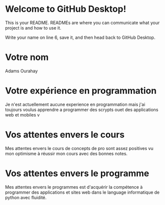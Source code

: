 # Welcome to GitHub Desktop!

This is your README. READMEs are where you can communicate what your project is and how to use it.

Write your name on line 6, save it, and then head back to GitHub Desktop.


# Votre nom 
Adams Ourahay


# Votre expérience en programmation
Je n'est actuellement aucune experience en programmation mais j'ai toujours voulus apprendre a programmer des scrypts ouet des applications web et mobiles
v

# Vos attentes envers le cours
Mes attentes envers le cours de concepts de pro sont assez positives vu mon optimisme à réussir mon cours avec des bonnes notes.


# Vos attentes envers le programme
Mes attentes envers le programmes est d'acquérir la compétence à programmer des applications et sites web dans le language informatique de python avec fluidité.

